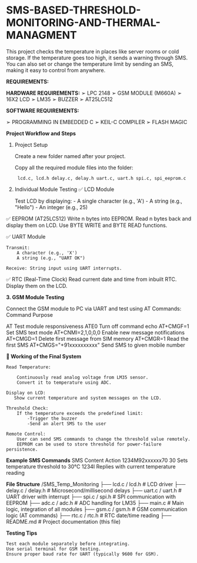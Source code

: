 # SMS-BASED-THRESHOLD-MONITORING-AND-THERMAL-MANAGMENT
This project checks the temperature in places like server rooms or cold storage. If the temperature goes too high, it sends a warning through SMS. You can also set or change the temperature limit by sending an SMS, making it easy to control from anywhere.

**REQUIREMENTS:**

**HARDWARE REQUIREMENTS:**
➢ LPC 2148
➢ GSM MODULE (M660A)
➢ 16X2 LCD
➢ LM35
➢ BUZZER
➢ AT25LC512
  
**SOFTWARE REQUIREMENTS:**

➢ PROGRAMMING IN EMBEDDED C
➢ KEIL-C COMPILER
➢ FLASH MAGIC

**Project Workflow and Steps** 

1. Project Setup

    Create a new folder named after your project.

    Copy all the required module files into the folder:

        lcd.c, lcd.h delay.c, delay.h uart.c, uart.h spi.c, spi_eeprom.c


2. Individual Module Testing
✅ LCD Module

    Test LCD by displaying:
       - A single character (e.g., 'A')
       - A string (e.g., "Hello")
       - An integer (e.g., 25)

✅ EEPROM (AT25LC512)
    Write n bytes into EEPROM.
    Read n bytes back and display them on LCD.
    Use BYTE WRITE and BYTE READ functions.

✅ UART Module

    Transmit:
        A character (e.g., 'X')
        A string (e.g., "UART OK")

    Receive: String input using UART interrupts.        

✅ RTC (Real-Time Clock)
    Read current date and time from inbuilt RTC.
    Display them on the LCD.

**3. GSM Module Testing**

Connect the GSM module to PC via UART and test using AT Commands:
Command	Purpose

AT	Test module responsiveness
ATE0	Turn off command echo
AT+CMGF=1	Set SMS text mode
AT+CNMI=2,1,0,0,0	Enable new message notifications
AT+CMGD=1	Delete first message from SIM memory
AT+CMGR=1	Read the first SMS
AT+CMGS="+91xxxxxxxxxx"	Send SMS to given mobile number

**📲 Working of the Final System**

    Read Temperature:

        Continuously read analog voltage from LM35 sensor.
        Convert it to temperature using ADC.

    Display on LCD:
       Show current temperature and system messages on the LCD.

    Threshold Check:
        If the temperature exceeds the predefined limit:
            -Trigger the buzzer
            -Send an alert SMS to the user

    Remote Control:
        User can send SMS commands to change the threshold value remotely.
        EEPROM can be used to store threshold for power-failure persistence.

**Example SMS Commands**
SMS Content	         Action
1234M92xxxxxx70      30	Sets temperature threshold to 30°C
1234I	             Replies with current temperature reading

**File Structure**
/SMS_Temp_Monitoring
├── lcd.c / lcd.h          # LCD driver
├── delay.c / delay.h      # Microsecond/millisecond delays
├── uart.c / uart.h        # UART driver with interrupt
├── spi.c / spi.h          # SPI communication with EEPROM
├── adc.c / adc.h          # ADC handling for LM35
├── main.c                 # Main logic, integration of all modules
├── gsm.c / gsm.h          # GSM communication logic (AT commands)
├── rtc.c / rtc.h          # RTC date/time reading
├── README.md              # Project documentation (this file)

**Testing Tips**

    Test each module separately before integrating.
    Use serial terminal for GSM testing.
    Ensure proper baud rate for UART (typically 9600 for GSM).

